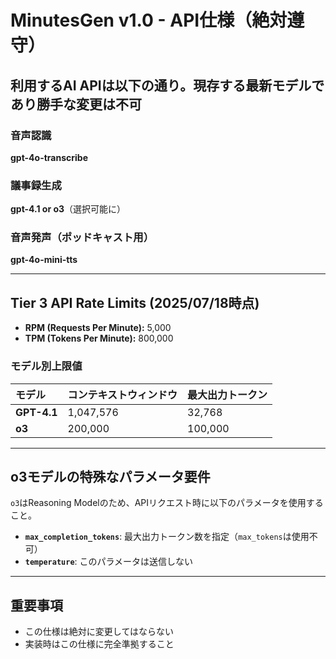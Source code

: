 # MinutesGen v1.0 - API仕様（絶対遵守）

## 利用するAI APIは以下の通り。現存する最新モデルであり勝手な変更は不可

### 音声認識
**gpt-4o-transcribe**

### 議事録生成  
**gpt-4.1 or o3**（選択可能に）

### 音声発声（ポッドキャスト用）
**gpt-4o-mini-tts**

---

## Tier 3 API Rate Limits (2025/07/18時点)
- **RPM (Requests Per Minute):** 5,000
- **TPM (Tokens Per Minute):** 800,000

### モデル別上限値
| モデル | コンテキストウィンドウ | 最大出力トークン |
|:---|:---|:---|
| **GPT-4.1** | 1,047,576 | 32,768 |
| **o3** | 200,000 | 100,000 |

---

## o3モデルの特殊なパラメータ要件
`o3`はReasoning Modelのため、APIリクエスト時に以下のパラメータを使用すること。
- **`max_completion_tokens`**: 最大出力トークン数を指定（`max_tokens`は使用不可）
- **`temperature`**: このパラメータは送信しない

---

## 重要事項
- この仕様は絶対に変更してはならない
- 実装時はこの仕様に完全準拠すること 